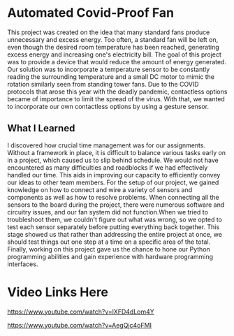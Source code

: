 # Automated Covid-Proof Fan

This project was created on the idea that many standard fans produce unnecessary and excess energy. Too often, a standard fan will be left on, even though the desired room temperature has been reached, generating excess energy and increasing one's electricity bill. The goal of this project was to provide a device that would reduce the amount of energy generated. Our solution was to incorporate a temperature sensor to be constantly reading the surrounding temperature and a small DC motor to mimic the rotation similarly seen from standing tower fans. Due to the COVID protocols that arose this year with the deadly pandemic, contactless options became of importance to limit the spread of the virus. With that, we wanted to incorporate our own contactless options by using a gesture sensor.

## What I Learned
I discovered how crucial time management was for our assignments. Without a framework in place, it is difficult to balance various tasks early on in a project, which caused us to slip behind schedule. We would not have encountered as many difficulties and roadblocks if we had effectively handled our time. This aids in improving our capacity to efficiently convey our ideas to other team members. For the setup of our project, we gained knowledge on how to connect and wire a variety of sensors and components as well as how to resolve problems. When connecting all the sensors to the board during the project, there were numerous software and circuitry issues, and our fan system did not function.When we tried to troubleshoot them, we couldn't figure out what was wrong, so we opted to test each sensor separately before putting everything back together. This stage showed us that rather than addressing the entire project at once, we should test things out one step at a time on a specific area of the total. Finally, working on this project gave us the chance to hone our Python programming abilities and gain experience with hardware programming interfaces.

# Video Links Here 
https://www.youtube.com/watch?v=lXFD4dLom4Y

https://www.youtube.com/watch?v=AegQjc4oFMI
 
